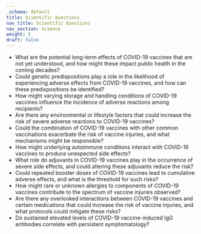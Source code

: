 ```yaml
---
_schema: default
title: Scientific Questions
nav_title: Scientific Questions
nav_section: Science
weight: 5
draft: false
---
```

* What are the potential long-term effects of COVID-19 vaccines that are not yet understood, and how might these impact public health in the coming decades?
* Could genetic predispositions play a role in the likelihood of experiencing adverse effects from COVID-19 vaccines, and how can these predispositions be identified?
* How might varying storage and handling conditions of COVID-19 vaccines influence the incidence of adverse reactions among recipients?
* Are there any environmental or lifestyle factors that could increase the risk of severe adverse reactions to COVID-19 vaccines?
* Could the combination of COVID-19 vaccines with other common vaccinations exacerbate the risk of vaccine injuries, and what mechanisms might be responsible?
* How might underlying autoimmune conditions interact with COVID-19 vaccines to produce unexpected side effects?
* What role do adjuvants in COVID-19 vaccines play in the occurrence of severe side effects, and could altering these adjuvants reduce the risk?
* Could repeated booster doses of COVID-19 vaccines lead to cumulative adverse effects, and what is the threshold for such risks?
* How might rare or unknown allergies to components of COVID-19 vaccines contribute to the spectrum of vaccine injuries observed?
* Are there any overlooked interactions between COVID-19 vaccines and certain medications that could increase the risk of vaccine injuries, and what protocols could mitigate these risks?
* Do sustained elevated levels of COVID-19 vaccine-induced IgG antibodies correlate with persistent symptomatology?